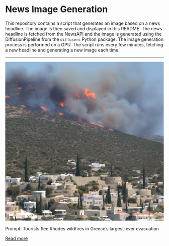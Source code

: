 # News Image Generation
This repository contains a script that generates an image based on a news headline. The image is then saved and displayed in this README.
The news headline is fetched from the NewsAPI and the image is generated using the DiffusionPipeline from the `diffusers` Python package. The image generation process is performed on a GPU.
The script runs every few minutes, fetching a new headline and generating a new image each time.

---

![Generated Image](image.png)

Prompt: Tourists flee Rhodes wildfires in Greece’s largest-ever evacuation

[Read more](https://www.cnn.com/2023/07/22/europe/greece-record-breaking-heat-wave-climate-intl/index.html)